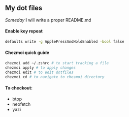 ## My dot files
_Someday_ I will write a proper README.md

#### Enable key repeat
```sh
defaults write -g ApplePressAndHoldEnabled -bool false
```

#### Chezmoi quick guide
```sh
chezmoi add ~/.zshrc # to start tracking a file
chezmoi apply # to apply changes
chezmoi edit # to edit dotfiles
chezmoi cd # to navigate to chezmoi directory
```

#### To checkout:

- btop
- neofetch
- yazi
